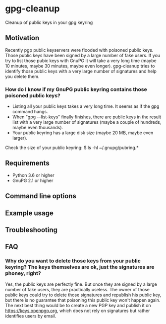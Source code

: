 # gpg-cleanup
Cleanup of public keys in your gpg keyring

## Motivation
Recently pgp public keyservers were flooded with poisoned public keys. Those public keys have been signed by a large number of fake users. If you try to list those pubic keys with GnuPG it will take a very long time (maybe 10 minutes, maybe 30 minutes, maybe even longer). gpg-cleanup tries to identify those public keys with a very large number of signatures and help you delete them.

### How do I know if my GnuPG public keyring contains those poisoned public keys?
- Listing all your public keys takes a very long time. It seems as if the gpg command hangs.
- When "gpg --list-keys" finally finishes, there are public keys in the result list with a very large number of signatures (maybe a couple of hundreds, maybe even thousands).
- Your public keyring has a large disk size (maybe 20 MB, maybe even larger).

Check the size of your public keyring:
$ ls -hl ~/.gnupg/pubring.*

## Requirements
- Python 3.6 or higher
- GnuPG 2.1 or higher

## Command line options

## Example usage

## Troubleshooting

## FAQ
### Why do you want to delete those keys from your public keyring? The keys themselves are ok, just the signatures are phoney, right?
Yes, the public keys are perfectly fine. But once they are signed by a large number of fake users, they are practically useless. The owner of those public keys could try to delete those signatures and republish his public key, but there is no guarantee that poisoning this public key won't happen again. The next best thing would be to create a new PGP key and publish it on https://keys.openpgp.org, which does not rely on signatures but rather identifies users by email.
